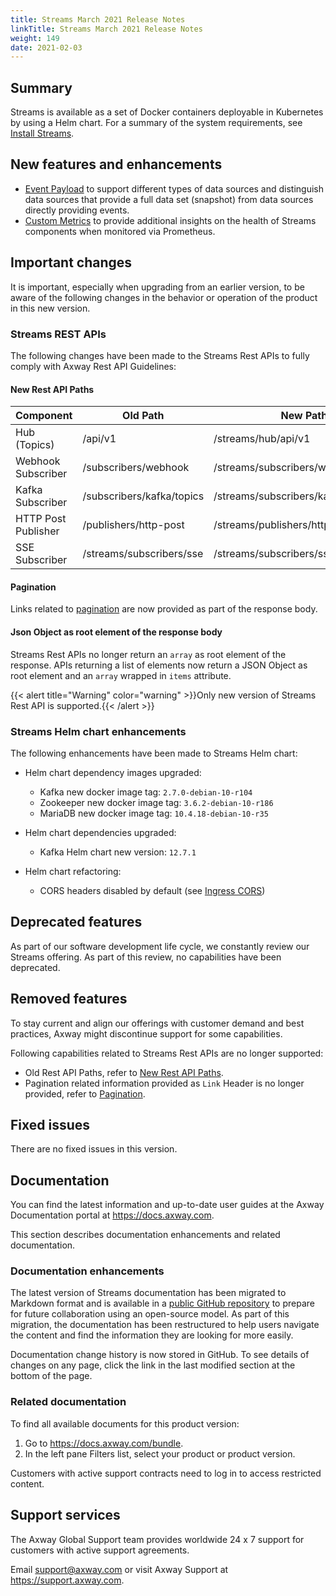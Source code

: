 ```yaml
---
title: Streams March 2021 Release Notes
linkTitle: Streams March 2021 Release Notes
weight: 149
date: 2021-02-03
---
```


## Summary

Streams is available as a set of Docker containers deployable in Kubernetes by using a Helm chart.
For a summary of the system requirements, see [Install Streams](/docs/install/).

## New features and enhancements
<!-- Add the new features here -->
* [Event Payload](/docs/publishers) to support different types of data sources and distinguish data sources that provide a full data set (snapshot) from data sources directly providing events.
* [Custom Metrics](/docs/metrics) to provide additional insights on the health of Streams components when monitored via Prometheus.

## Important changes
<!-- Use this section to describe any changes in the behavior of the product (as a result of features or fixes), for example, new Java system properties in the jvm.xml file. This section could also be used for any important information that doesn't fit elsewhere. -->

It is important, especially when upgrading from an earlier version, to be aware of the following changes in the behavior or operation of the product in this new version.

### Streams REST APIs

The following changes have been made to the Streams Rest APIs to fully comply with Axway Rest API Guidelines:

#### New Rest API Paths

| Component | Old Path | New Path  |
| --------- | -------- | --------- |
| Hub (Topics) | /api/v1 | /streams/hub/api/v1 |
| Webhook Subscriber | /subscribers/webhook | /streams/subscribers/webhook/api/v1 |
| Kafka Subscriber | /subscribers/kafka/topics | /streams/subscribers/kafka/api/v1 |
| HTTP Post Publisher | /publishers/http-post | /streams/publishers/http-post/api/v1 |
| SSE Subscriber | /streams/subscribers/sse | /streams/subscribers/sse/api/v1 |

#### Pagination

Links related to [pagination](/docs/topics-api/#Pagination) are now provided as part of the response body.

#### Json Object as root element of the response body

Streams Rest APIs no longer return an `array` as root element of the response.
APIs returning a list of elements now return a JSON Object as root element and an `array` wrapped in `items` attribute.

{{< alert title="Warning" color="warning" >}}Only new version of Streams Rest API is supported.{{< /alert >}}

### Streams Helm chart enhancements

The following enhancements have been made to Streams Helm chart:

* Helm chart dependency images upgraded:
    * Kafka new docker image tag: `2.7.0-debian-10-r104`
    * Zookeeper new docker image tag: `3.6.2-debian-10-r186`
    * MariaDB new docker image tag: `10.4.18-debian-10-r35`

* Helm chart dependencies upgraded:
    * Kafka Helm chart new version: `12.7.1`

* Helm chart refactoring:
    * CORS headers disabled by default (see [Ingress CORS](/docs/install/#ingress-cors))

## Deprecated features
<!-- Add features that are deprecated here -->

As part of our software development life cycle, we constantly review our Streams offering.
As part of this review, no capabilities have been deprecated.

## Removed features
<!-- Add features that are removed here -->
 To stay current and align our offerings with customer demand and best practices, Axway might discontinue support for some capabilities.

Following capabilities related to Streams Rest APIs are no longer supported:

* Old Rest API Paths, refer to [New Rest API Paths](/docs/relnotes/20210331_streams_relnotes/#new-rest-api-paths).
* Pagination related information provided as `Link` Header is no longer provided, refer to [Pagination](/docs/relnotes/20210331_streams_relnotes/#pagination).

## Fixed issues

There are no fixed issues in this version.

## Documentation

You can find the latest information and up-to-date user guides at the Axway Documentation portal at <https://docs.axway.com>.

This section describes documentation enhancements and related documentation.

### Documentation enhancements

<!-- Add a summary of doc changes or enhancements here-->

The latest version of Streams documentation has been migrated to Markdown format and is available in a [public GitHub repository](https://github.com/Axway/streams-open-docs) to prepare for future collaboration using an open-source model. As part of this migration, the documentation has been restructured to help users navigate the content and find the information they are looking for more easily.

Documentation change history is now stored in GitHub. To see details of changes on any page, click the link in the last modified section at the bottom of the page.

### Related documentation

To find all available documents for this product version:

1. Go to <https://docs.axway.com/bundle>.
2. In the left pane Filters list, select your product or product version.

Customers with active support contracts need to log in to access restricted content.

## Support services

The Axway Global Support team provides worldwide 24 x 7 support for customers with active support agreements.

Email [support@axway.com](mailto:support@axway.com) or visit Axway Support at <https://support.axway.com>.

